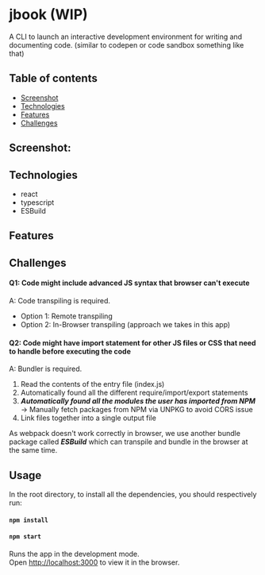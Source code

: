 # jbook (WIP)
A CLI to launch an interactive development environment for writing and documenting code. (similar to codepen or code sandbox something like that)

## Table of contents
* [Screenshot](#screenshot)
* [Technologies](#technologies)
* [Features](#features)
* [Challenges](#challenges)

## Screenshot:

## Technologies
- react
- typescript
- ESBuild

## Features

## Challenges
#### Q1: Code might include advanced JS syntax that browser can't execute  
A: Code transpiling is required.    
- Option 1: Remote transpiling
- Option 2: In-Browser transpiling (approach we takes in this app)

#### Q2: Code might have import statement for other JS files or CSS that need to handle before executing the code    
A: Bundler is required. 
1. Read the contents of the entry file (index.js)
2. Automatically found all the different require/import/export statements
3. ***Automatically found all the modules the user has imported from NPM*** -> Manually fetch packages from NPM via UNPKG to avoid CORS issue
4. Link files together into a single output file

As webpack doesn't work correctly in browser, we use another bundle package called ***ESBuild*** which can transpile and bundle in the browser at the same time.

## Usage

In the root directory, to install all the dependencies, you should respectively run:

#### `npm install`

#### `npm start`

Runs the app in the development mode.<br />
Open [http://localhost:3000](http://localhost:3000) to view it in the browser.
